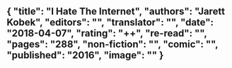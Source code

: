 {
 "title": "I Hate The Internet",
 "authors": "Jarett Kobek",
 "editors": "",
 "translator": "",
 "date": "2018-04-07",
 "rating": "++",
 "re-read": "",
 "pages": "288",
 "non-fiction": "",
 "comic": "",
 "published": "2016",
 "image": ""
}
---

